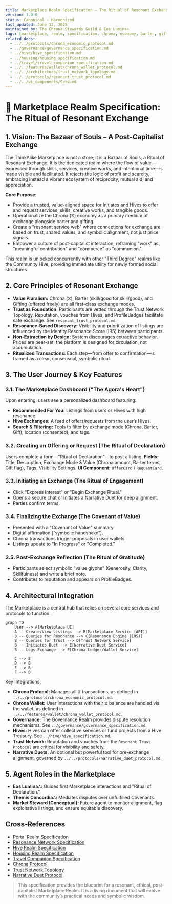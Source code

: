 ```yaml
---
title: Marketplace Realm Specification – The Ritual of Resonant Exchange
version: 1.0.0
status: Canonical - Harmonized
last_updated: June 12, 2025
maintained_by: The Chrona Stewards Guild & Eos Lumina∴
tags: [marketplace, realm, specification, chrona, economy, barter, gift_economy, non_extractive, pet_clarity, alchemical_interface]
related_docs:
  - ../../protocols/chrona_economic_protocol.md
  - ../governance/governance_specification.md
  - ../hive/hive_specification.md
  - ../housing/housing_specification.md
  - ../travel/travel_companion_specification.md
  - ../../features/wallet/chrona_wallet_protocol.md
  - ../../architecture/trust_network_topology.md
  - ../../protocols/resonant_trust_protocol.md
  - ../../ui_components/Card.md
---
```


# 🛒 Marketplace Realm Specification: The Ritual of Resonant Exchange

## 1. Vision: The Bazaar of Souls – A Post-Capitalist Exchange

The ThinkAlike Marketplace is not a store; it is a Bazaar of Souls, a Ritual of Resonant Exchange. It is the dedicated realm where the flow of value—expressed through skills, services, creative works, and intentional time—is made visible and facilitated. It rejects the logic of profit and scarcity, embracing instead a vibrant ecosystem of reciprocity, mutual aid, and appreciation.

**Core Purpose:**
- Provide a trusted, value-aligned space for Initiates and Hives to offer and request services, skills, creative works, and tangible goods.
- Operationalize the Chrona (⧖) economy as a primary medium of exchange alongside barter and gifting.
- Create a "resonant service web" where connections for exchange are based on trust, shared values, and symbolic alignment, not just price signals.
- Empower a culture of post-capitalist interaction, reframing "work" as "meaningful contribution" and "commerce" as "communion."

This realm is unlocked concurrently with other "Third Degree" realms like the Community Hive, providing immediate utility for newly formed social structures.

## 2. Core Principles of Resonant Exchange
- **Value Pluralism:** Chrona (⧖), Barter (skill/good for skill/good), and Gifting (offered freely) are all first-class exchange modes.
- **Trust as Foundation:** Participants are vetted through the Trust Network Topology. Reputation, vouches from Hives, and ProfileBadges facilitate safe exchange. See `resonant_trust_protocol.md`.
- **Resonance-Based Discovery:** Visibility and prioritization of listings are influenced by the Identity Resonance Score (IRS) between participants.
- **Non-Extraction by Design:** System discourages extractive behavior. Prices are peer-set; the platform is designed for circulation, not accumulation.
- **Ritualized Transactions:** Each step—from offer to confirmation—is framed as a clear, consensual, symbolic ritual.

## 3. The User Journey & Key Features

### 3.1. The Marketplace Dashboard ("The Agora's Heart")
Upon entering, users see a personalized dashboard featuring:
- **Recommended For You:** Listings from users or Hives with high resonance.
- **Hive Exchanges:** A feed of offers/requests from the user’s Hives.
- **Search & Filtering:** Tools to filter by exchange mode (Chrona, Barter, Gift), location (consented), and tags.

### 3.2. Creating an Offering or Request (The Ritual of Declaration)
Users complete a form—"Ritual of Declaration"—to post a listing.
**Fields:** Title, Description, Exchange Mode & Value (Chrona amount, Barter terms, Gift flag), Tags, Visibility Settings.
**UI Component:** `OfferCard` / `RequestCard`.

### 3.3. Initiating an Exchange (The Ritual of Engagement)
- Click "Express Interest" or "Begin Exchange Ritual."
- Opens a secure chat or initiates a Narrative Duet for deep alignment.
- Parties confirm terms.

### 3.4. Finalizing the Exchange (The Covenant of Value)
- Presented with a "Covenant of Value" summary.
- Digital affirmation (“symbolic handshake”).
- Chrona transactions trigger proposals in user wallets.
- Listings update to "In Progress" or "Completed."

### 3.5. Post-Exchange Reflection (The Ritual of Gratitude)
- Participants select symbolic "value glyphs" (Generosity, Clarity, Skillfulness) and write a brief note.
- Contributes to reputation and appears on ProfileBadges.

## 4. Architectural Integration
The Marketplace is a central hub that relies on several core services and protocols to function.

```mermaid
graph TD
    User --> A[Marketplace UI]
    A -- Create/View Listings --> B[Marketplace Service (API)]
    B -- Queries for Resonance --> C[Resonance Engine (IRS)]
    B -- Queries for Trust --> D[Trust Network Service]
    B -- Initiates Duet --> E[Narrative Duet Service]
    B -- Logs Exchange --> F[Chrona Ledger/Wallet Service]

    C --> B
    D --> B
    E --> B
    F --> B
```

Key Integrations:
- **Chrona Protocol:** Manages all ⧖ transactions, as defined in `../../protocols/chrona_economic_protocol.md`.
- **Chrona Wallet:** User interactions with their ⧖ balance are handled via the wallet, as defined in `../../features/wallet/chrona_wallet_protocol.md`.
- **Governance:** The Governance Realm provides dispute resolution mechanisms. See `../governance/governance_specification.md`.
- **Hives:** Hives can offer collective services or fund projects from a Hive Treasury. See `../hive/hive_specification.md`.
- **Trust Network:** Reputation and vouches from the `Resonant Trust Protocol` are critical for visibility and safety.
- **Narrative Duets:** An optional but powerful tool for pre-exchange alignment, governed by `../../protocols/narrative_duet_protocol.md`.

## 5. Agent Roles in the Marketplace
- **Eos Lumina∴:** Guides first Marketplace interactions and "Ritual of Declaration."
- **Themis Concordia∴:** Mediates disputes over unfulfilled Covenants.
- **Market Steward (Conceptual):** Future agent to monitor alignment, flag exploitative listings, and ensure equitable discovery.

## Cross-References
- [Portal Realm Specification](../portal/portal_specification.md)
- [Resonance Network Specification](../resonance_network/resonance_network_specification.md)
- [Hive Realm Specification](../hive/hive_specification.md)
- [Housing Realm Specification](../housing/housing_specification.md)
- [Travel Companion Specification](../travel/travel_companion_specification.md)
- [Chrona Protocol](../../protocols/chrona_economic_protocol.md)
- [Trust Network Topology](../../architecture/trust_network_topology.md)
- [Narrative Duet Protocol](../../protocols/narrative_duet_protocol.md)

> This specification provides the blueprint for a resonant, ethical, post-capitalist Marketplace Realm. It is a living document that will evolve with the community’s practical needs and symbolic wisdom.
